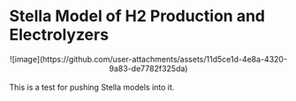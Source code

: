 # Stella Model of H2 Production and Electrolyzers
<center> ![image](https://github.com/user-attachments/assets/11d5ce1d-4e8a-4320-9a83-de7782f325da) </center>
<br>
This is a test for pushing Stella models into it.
